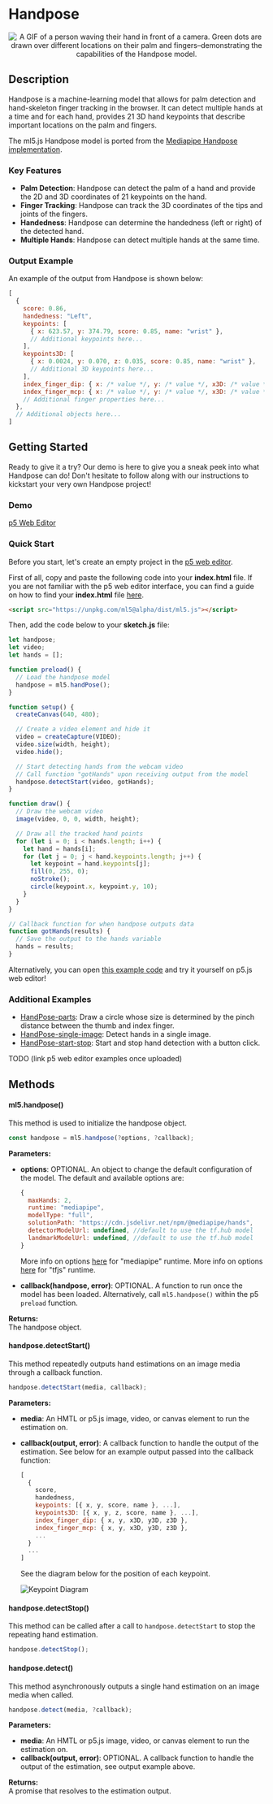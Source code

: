 # Handpose

<center>
    <img style="display:block; max-height:20rem" alt="A GIF of a person waving their hand in front of a camera. Green dots are drawn over different locations on their palm and fingers–demonstrating the capabilities of the Handpose model." src="assets/header-handpose.gif">
</center>

## Description

Handpose is a machine-learning model that allows for palm detection and hand-skeleton finger tracking in the browser. It can detect multiple hands at a time and for each hand, provides 21 3D hand keypoints that describe important locations on the palm and fingers.

The ml5.js Handpose model is ported from the [Mediapipe Handpose implementation](https://github.com/google/mediapipe/blob/master/docs/solutions/hands.md).

### Key Features

- **Palm Detection**: Handpose can detect the palm of a hand and provide the 2D and 3D coordinates of 21 keypoints on the hand.
- **Finger Tracking**: Handpose can track the 3D coordinates of the tips and joints of the fingers.
- **Handedness**: Handpose can determine the handedness (left or right) of the detected hand.
- **Multiple Hands**: Handpose can detect multiple hands at the same time.

### Output Example

An example of the output from Handpose is shown below:

```javascript
[
  {
    score: 0.86,
    handedness: "Left",
    keypoints: [
      { x: 623.57, y: 374.79, score: 0.85, name: "wrist" },
      // Additional keypoints here...
    ],
    keypoints3D: [
      { x: 0.0024, y: 0.070, z: 0.035, score: 0.85, name: "wrist" },
      // Additional 3D keypoints here...
    ],
    index_finger_dip: { x: /* value */, y: /* value */, x3D: /* value */, y3D: /* value */, z3D: /* value */ },
    index_finger_mcp: { x: /* value */, y: /* value */, x3D: /* value */, y3D: /* value */, z3D: /* value */ },
    // Additional finger properties here...
  },
  // Additional objects here...
]

```

## Getting Started

Ready to give it a try? Our demo is here to give you a sneak peek into what Handpose can do! Don't hesitate to follow along with our instructions to kickstart your very own Handpose project!

### Demo

[p5 Web Editor](iframes/handpose-keypoints ":include :type=iframe width=100% height=550px")

### Quick Start

Before you start, let's create an empty project in the [p5 web editor](https://editor.p5js.org/).

First of all, copy and paste the following code into your **index.html** file. If you are not familiar with the p5 web editor interface, you can find a guide on how to find your **index.html** file [here](/?id=try-ml5js-online-1).

```html
<script src="https://unpkg.com/ml5@alpha/dist/ml5.js"></script>
```

Then, add the code below to your **sketch.js** file:

```js
let handpose;
let video;
let hands = [];

function preload() {
  // Load the handpose model
  handpose = ml5.handPose();
}

function setup() {
  createCanvas(640, 480);

  // Create a video element and hide it
  video = createCapture(VIDEO);
  video.size(width, height);
  video.hide();

  // Start detecting hands from the webcam video
  // Call function "gotHands" upon receiving output from the model
  handpose.detectStart(video, gotHands);
}

function draw() {
  // Draw the webcam video
  image(video, 0, 0, width, height);

  // Draw all the tracked hand points
  for (let i = 0; i < hands.length; i++) {
    let hand = hands[i];
    for (let j = 0; j < hand.keypoints.length; j++) {
      let keypoint = hand.keypoints[j];
      fill(0, 255, 0);
      noStroke();
      circle(keypoint.x, keypoint.y, 10);
    }
  }
}

// Callback function for when handpose outputs data
function gotHands(results) {
  // Save the output to the hands variable
  hands = results;
}
```

Alternatively, you can open [this example code](https://github.com/ml5js/ml5-next-gen/tree/main/examples/HandPose-keypoints) and try it yourself on p5.js web editor!

### Additional Examples

- [HandPose-parts](https://github.com/ml5js/ml5-next-gen/tree/main/examples/HandPose-parts): Draw a circle whose size is determined by the pinch distance between the thumb and index finger.
- [HandPose-single-image](https://github.com/ml5js/ml5-next-gen/tree/main/examples/HandPose-single-image): Detect hands in a single image.
- [HandPose-start-stop](https://github.com/ml5js/ml5-next-gen/tree/main/examples/HandPose-start-stop): Start and stop hand detection with a button click.

TODO (link p5 web editor examples once uploaded)

<!-- ### Tutorials

**PoseNet on The Coding Train**
<iframe width="560" height="315" src="https://www.youtube-nocookie.com/embed/OIo-DIOkNVg" frameborder="0" allow="accelerometer; autoplay; encrypted-media; gyroscope; picture-in-picture" allowfullscreen></iframe>

TODO (link new youtube video once uploaded) -->

## Methods

#### ml5.handpose()

This method is used to initialize the handpose object.

```javascript
const handpose = ml5.handpose(?options, ?callback);
```

**Parameters:**

- **options**: OPTIONAL. An object to change the default configuration of the model. The default and available options are:

  ```javascript
  {
    maxHands: 2,
    runtime: "mediapipe",
    modelType: "full",
    solutionPath: "https://cdn.jsdelivr.net/npm/@mediapipe/hands",
    detectorModelUrl: undefined, //default to use the tf.hub model
    landmarkModelUrl: undefined, //default to use the tf.hub model
  }
  ```

  More info on options [here](https://github.com/tensorflow/tfjs-models/tree/master/hand-pose-detection/src/mediapipe#create-a-detector) for "mediapipe" runtime.
  More info on options [here](https://github.com/tensorflow/tfjs-models/tree/master/hand-pose-detection/src/tfjs#create-a-detector) for "tfjs" runtime.

- **callback(handpose, error)**: OPTIONAL. A function to run once the model has been loaded. Alternatively, call `ml5.handpose()` within the p5 `preload` function.

**Returns:**  
The handpose object.

#### handpose.detectStart()

This method repeatedly outputs hand estimations on an image media through a callback function.

```javascript
handpose.detectStart(media, callback);
```

**Parameters:**

- **media**: An HMTL or p5.js image, video, or canvas element to run the estimation on.
- **callback(output, error)**: A callback function to handle the output of the estimation. See below for an example output passed into the callback function:

  ```javascript
  [
    {
      score,
      handedness,
      keypoints: [{ x, y, score, name }, ...],
      keypoints3D: [{ x, y, z, score, name }, ...],
      index_finger_dip: { x, y, x3D, y3D, z3D },
      index_finger_mcp: { x, y, x3D, y3D, z3D },
      ...
    }
    ...
  ]
  ```

  See the diagram below for the position of each keypoint.

  ![Keypoint Diagram](https://camo.githubusercontent.com/b0f077393b25552492ef5dd7cd9fd13f386e8bb480fa4ed94ce42ede812066a1/68747470733a2f2f6d65646961706970652e6465762f696d616765732f6d6f62696c652f68616e645f6c616e646d61726b732e706e67)

#### handpose.detectStop()

This method can be called after a call to `handpose.detectStart` to stop the repeating hand estimation.

```javascript
handpose.detectStop();
```

#### handpose.detect()

This method asynchronously outputs a single hand estimation on an image media when called.

```javascript
handpose.detect(media, ?callback);
```

**Parameters:**

- **media**: An HMTL or p5.js image, video, or canvas element to run the estimation on.
- **callback(output, error)**: OPTIONAL. A callback function to handle the output of the estimation, see output example above.

**Returns:**  
A promise that resolves to the estimation output.

<br>
